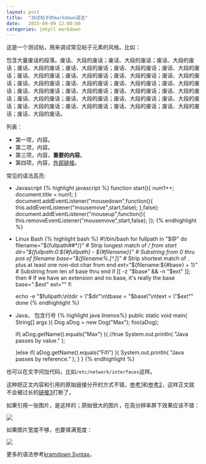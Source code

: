 ```yaml
---
layout: post
title:  "测试帖子的markdown语法"
date:   2015-09-09 12:00:00
categories: jekyll markdown
---
```


这是一个测试帖，用来调试常见帖子元素的风格。比如：

包含大量废话的段落。废话、大段的废话；废话、大段的废话；废话、大段的废话；废话、大段的废话；废话、大段的废话；废话、大段的废话；废话、大段的废话；废话、大段的废话；废话、大段的废话；废话、大段的废话；废话、大段的废话；废话、大段的废话；废话、大段的废话；废话、大段的废话；废话、大段的废话；废话、大段的废话；废话、大段的废话；废话、大段的废话；废话、大段的废话；废话、大段的废话；废话、大段的废话；废话、大段的废话；废话、大段的废话；废话、大段的废话；废话、大段的废话；废话、大段的废话；废话、大段的废话；废话、大段的废话。

列表：

* 第一项，内容。
* 第二项，内容。
* 第三项，内容，**重要的内容**。
* 第四项，内容，[外部链接](http://www.google.com)。

常见的语法高亮:
<!--preview-end-->

* Javascript
{% highlight javascript %}
function start(){
	num1++;
	document.title = num1;
}
document.addEventListener("mousedown",function(){
	this.addEventListener("mousemove",start,false);
},false);
document.addEventListener("mouseup",function(){
	this.removeEventListener("mousemove",start,false);
});
{% endhighlight %}

* Linux Bash
{% highlight bash %}
#!/bin/bash
for fullpath in "$@"
do
    filename="${fullpath##*/}"                      # Strip longest match of */ from start
    dir="${fullpath:0:${#fullpath} - ${#filename}}" # Substring from 0 thru pos of filename
    base="${filename%.[^.]*}"                       # Strip shortest match of . plus at least one non-dot char from end
    ext="${filename:${#base} + 1}"                  # Substring from len of base thru end
    if [[ -z "$base" && -n "$ext" ]]; then          # If we have an extension and no base, it's really the base
        base=".$ext"
        ext=""
    fi

    echo -e "$fullpath:\n\tdir  = \"$dir\"\n\tbase = \"$base\"\n\text  = \"$ext\""
done
{% endhighlight %}

* Java， 包含行号
{% highlight java linenos%}
public static void main( String[] args ){
    Dog aDog = new Dog("Max");
    foo(aDog);

    if( aDog.getName().equals("Max") ){ //true
        System.out.println( "Java passes by value." );

    }else if( aDog.getName().equals("Fifi") ){
        System.out.println( "Java passes by reference." );
    }
}
{% endhighlight %}

也可以在文字间加代码，比如`/etc/network/interfaces`这样。

这种把正文内容和引用的原始链接分开的方式不错，[参考1][链接1]和[参考2][链接2]，这样正文就不会被过长的[链接3]打断了。

<!-- 下面就是原始的链接，不会直接出现在正文里 -->
[链接1]:	http://www.google.com
[链接2]:	http://www.google.com
[链接3]:	http://www.google.com

如果引用一张图片，是这样的；原始很大的图片，在高分辨率屏下效果应该不错：

![](https://drscdn.500px.org/photo/112647659/m%3D900/822be42cd0189307af4b3961b30970a5)

如果图片宽度不够，也要填满宽度：

![](http://www.workshifting.com/wp-content/uploads/2012/12/1-casual-4am-walks_-by-Josh-Sam-Downloaded-from-500px1-595x240.jpg)

更多的语法参考[kramdown Syntax](http://kramdown.gettalong.org/syntax.html)。


